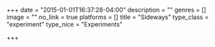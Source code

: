 +++
date = "2015-01-01T16:37:28-04:00"
description = ""
genres = []
image = ""
no_link = true
platforms = []
title = "Sideways"
type_class = "experiment"
type_nice = "Experiments"

+++

